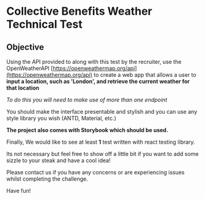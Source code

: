 # Collective Benefits Weather Technical Test

## Objective

Using the API provided to along with this test by the recruiter, use the OpenWeatherAPI [https://openweathermap.org/api](https://openweathermap.org/api) to create a web app that allows a user to **input a location, such as 'London', and retrieve the current weather for that location**

_To do this you will need to make use of more than one endpoint_

You should make the interface presentable and stylish and you can use any style library you wish (ANTD, Material, etc.)

**The project also comes with Storybook which should be used.**

Finally, We would like to see at least **1** test written with react testing library.

Its not necessary but feel free to show off a little bit if you want to add some sizzle to your steak and have a cool idea!

Please contact us if you have any concerns or are experiencing issues whilst completing the challenge.

Have fun!
